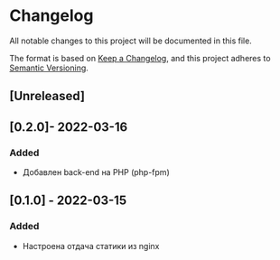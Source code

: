 # Changelog
All notable changes to this project will be documented in this file.

The format is based on [Keep a Changelog](https://keepachangelog.com/en/1.0.0/),
and this project adheres to [Semantic Versioning](https://semver.org/spec/v2.0.0.html).

## [Unreleased]


## [0.2.0]- 2022-03-16
### Added
- Добавлен back-end на PHP (php-fpm)

## [0.1.0] - 2022-03-15
### Added
- Настроена отдача статики из nginx


